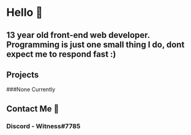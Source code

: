# Hello  👋
## 13 year old front-end web developer. Programming is just one small thing I do, dont expect me to respond fast :)

## Projects
###None Currently

## Contact Me 💬
### Discord - Witness#7785

<!--
**WitnessDevelops/WitnessDevelops** is a ✨ _special_ ✨ repository because its `README.md` (this file) appears on your GitHub profile.

Here are some ideas to get you started:

- 🔭 I’m currently working on ...
- 🌱 I’m currently learning ...
- 👯 I’m looking to collaborate on ...
- 🤔 I’m looking for help with ...
- 💬 Ask me about ...
- 📫 How to reach me: ...
- 😄 Pronouns: ...
- ⚡ Fun fact: ...
-->
